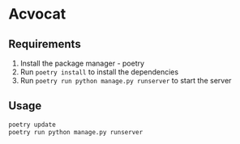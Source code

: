 # Acvocat

## Requirements
1. Install the package manager - poetry
2. Run `poetry install` to install the dependencies
3. Run `poetry run python manage.py runserver` to start the server

## Usage
```bash
poetry update
poetry run python manage.py runserver
```